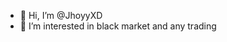 - 👋 Hi, I’m @JhoyyXD
- 👀 I’m interested in black market and any trading 
  

<!---
JhoyyXD/JhoyyXD is a ✨ special ✨ repository because its `README.md` (this file) appears on your GitHub profile.
You can click the Preview link to take a look at your changes.
--->
